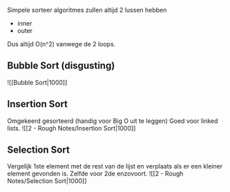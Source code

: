 Simpele sorteer algoritmes zullen altijd 2 lussen hebben
- inner
- outer

Dus altijd O(n^2) vanwege de 2 loops.
## Bubble Sort (disgusting)
![[Bubble Sort|1000]]
## Insertion Sort
Omgekeerd gesorteerd (handig voor Big O uit te leggen)
Goed voor linked lists.
![[2 - Rough Notes/Insertion Sort|1000]]
## Selection Sort
Vergelijk 1ste element met de rest van de lijst en verplaats als er een kleiner element gevonden is. Zelfde voor 2de enzovoort.
![[2 - Rough Notes/Selection Sort|1000]]